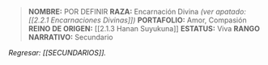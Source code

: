 > **NOMBRE:** POR DEFINIR
> **RAZA:** Encarnación Divina *(ver apatado: [[2.2.1 Encarnaciones Divinas]])*
> **PORTAFOLIO:** Amor, Compasión
> **REINO DE ORIGEN:** [[2.1.3 Hanan Suyukuna]]
> **ESTATUS:** Viva
> **RANGO NARRATIVO:** Secundario

*Regresar: [[SECUNDARIOS]].*